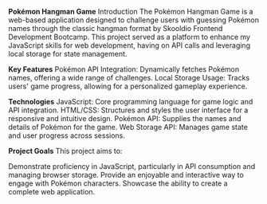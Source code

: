 **Pokémon Hangman Game**
Introduction
The Pokémon Hangman Game is a web-based application designed to challenge users with guessing Pokémon names through the classic hangman format by Skooldio Frontend Development Bootcamp. 
This project served as a platform to enhance my JavaScript skills for web development, having on API calls and leveraging local storage for state management.

**Key Features**
Pokémon API Integration: Dynamically fetches Pokémon names, offering a wide range of challenges.
Local Storage Usage: Tracks users' game progress, allowing for a personalized gameplay experience.

**Technologies**
JavaScript: Core programming language for game logic and API integration.
HTML/CSS: Structures and styles the user interface for a responsive and intuitive design.
Pokémon API: Supplies the names and details of Pokémon for the game.
Web Storage API: Manages game state and user progress across sessions.

**Project Goals**
This project aims to:

Demonstrate proficiency in JavaScript, particularly in API consumption and managing browser storage.
Provide an enjoyable and interactive way to engage with Pokémon characters.
Showcase the ability to create a complete web application.
